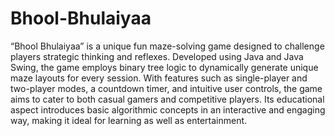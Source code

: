 # Bhool-Bhulaiyaa
“Bhool Bhulaiyaa” is a unique fun maze-solving game designed to challenge players strategic thinking and reflexes. Developed using Java and Java Swing, the game employs binary tree logic to dynamically generate unique maze layouts for every session.
With features such as single-player and two-player modes, a countdown timer, and intuitive user controls, the game aims to cater to both casual gamers and competitive players. Its educational aspect introduces basic algorithmic concepts in an interactive and engaging way, making it ideal for learning as well as entertainment.
